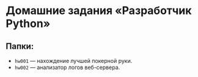 # Домашние задания «Разработчик Python»

## Папки:

* `hw001` — нахождение лучшей покерной руки.
* `hw002` — анализатор логов веб-сервера.